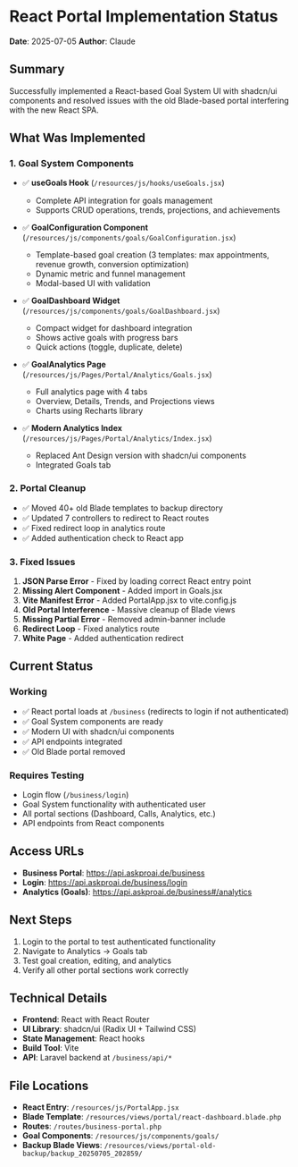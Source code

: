 # React Portal Implementation Status
**Date**: 2025-07-05
**Author**: Claude

## Summary
Successfully implemented a React-based Goal System UI with shadcn/ui components and resolved issues with the old Blade-based portal interfering with the new React SPA.

## What Was Implemented

### 1. Goal System Components
- ✅ **useGoals Hook** (`/resources/js/hooks/useGoals.jsx`)
  - Complete API integration for goals management
  - Supports CRUD operations, trends, projections, and achievements
  
- ✅ **GoalConfiguration Component** (`/resources/js/components/goals/GoalConfiguration.jsx`)
  - Template-based goal creation (3 templates: max appointments, revenue growth, conversion optimization)
  - Dynamic metric and funnel management
  - Modal-based UI with validation

- ✅ **GoalDashboard Widget** (`/resources/js/components/goals/GoalDashboard.jsx`)
  - Compact widget for dashboard integration
  - Shows active goals with progress bars
  - Quick actions (toggle, duplicate, delete)

- ✅ **GoalAnalytics Page** (`/resources/js/Pages/Portal/Analytics/Goals.jsx`)
  - Full analytics page with 4 tabs
  - Overview, Details, Trends, and Projections views
  - Charts using Recharts library

- ✅ **Modern Analytics Index** (`/resources/js/Pages/Portal/Analytics/Index.jsx`)
  - Replaced Ant Design version with shadcn/ui components
  - Integrated Goals tab

### 2. Portal Cleanup
- ✅ Moved 40+ old Blade templates to backup directory
- ✅ Updated 7 controllers to redirect to React routes
- ✅ Fixed redirect loop in analytics route
- ✅ Added authentication check to React app

### 3. Fixed Issues
1. **JSON Parse Error** - Fixed by loading correct React entry point
2. **Missing Alert Component** - Added import in Goals.jsx
3. **Vite Manifest Error** - Added PortalApp.jsx to vite.config.js
4. **Old Portal Interference** - Massive cleanup of Blade views
5. **Missing Partial Error** - Removed admin-banner include
6. **Redirect Loop** - Fixed analytics route
7. **White Page** - Added authentication redirect

## Current Status

### Working
- ✅ React portal loads at `/business` (redirects to login if not authenticated)
- ✅ Goal System components are ready
- ✅ Modern UI with shadcn/ui components
- ✅ API endpoints integrated
- ✅ Old Blade portal removed

### Requires Testing
- Login flow (`/business/login`)
- Goal System functionality with authenticated user
- All portal sections (Dashboard, Calls, Analytics, etc.)
- API endpoints from React components

## Access URLs
- **Business Portal**: https://api.askproai.de/business
- **Login**: https://api.askproai.de/business/login
- **Analytics (Goals)**: https://api.askproai.de/business#/analytics

## Next Steps
1. Login to the portal to test authenticated functionality
2. Navigate to Analytics → Goals tab
3. Test goal creation, editing, and analytics
4. Verify all other portal sections work correctly

## Technical Details
- **Frontend**: React with React Router
- **UI Library**: shadcn/ui (Radix UI + Tailwind CSS)
- **State Management**: React hooks
- **Build Tool**: Vite
- **API**: Laravel backend at `/business/api/*`

## File Locations
- **React Entry**: `/resources/js/PortalApp.jsx`
- **Blade Template**: `/resources/views/portal/react-dashboard.blade.php`
- **Routes**: `/routes/business-portal.php`
- **Goal Components**: `/resources/js/components/goals/`
- **Backup Blade Views**: `/resources/views/portal-old-backup/backup_20250705_202859/`
